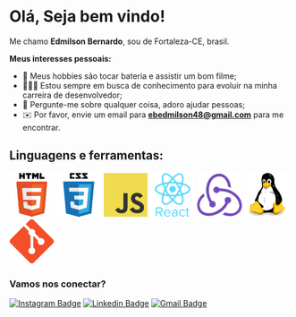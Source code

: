 # Olá, Seja bem vindo!

Me chamo **Edmilson Bernardo**, sou de Fortaleza-CE, brasil.

**Meus interesses pessoais:**

* 🥁 Meus hobbies são tocar bateria e assistir um bom filme;
* 👨🏼‍💻 Estou sempre em busca de conhecimento para evoluir na minha carreira de desenvolvedor;
* 📝 Pergunte-me sobre qualquer coisa, adoro ajudar pessoas;
* ✉️ Por favor, envie um email para **[ebedmilson48@gmail.com](mailto:ebedmilson48@gmail.com)** para me encontrar.

## Linguagens e ferramentas:

<img src="https://raw.githubusercontent.com/devicons/devicon/master/icons/html5/html5-original-wordmark.svg" width="80">
<img src="https://raw.githubusercontent.com/devicons/devicon/master/icons/css3/css3-original-wordmark.svg" width="80">
<img src="https://raw.githubusercontent.com/devicons/devicon/master/icons/javascript/javascript-original.svg" width="80">
<img src="https://raw.githubusercontent.com/devicons/devicon/master/icons/react/react-original-wordmark.svg" width="80">
<img src="https://raw.githubusercontent.com/devicons/devicon/master/icons/redux/redux-original.svg" width="80">
<img src="https://raw.githubusercontent.com/devicons/devicon/master/icons/linux/linux-original.svg" width="80">
<img src="https://raw.githubusercontent.com/devicons/devicon/master/icons/git/git-original.svg" width="80">


### Vamos nos conectar?

[![Instagram Badge](https://img.shields.io/badge/-@edmilsonnt-6633cc?style=flat-square&labelColor=6633cc&logo=instagram&logoColor=white&link=https://www.instagram.com/edmilsonnt/)](https://www.instagram.com/edmilsonnt/) 
[![Linkedin Badge](https://img.shields.io/badge/-Edmilson%20Bernardo-6633cc?style=flat-square&logo=Linkedin&logoColor=white&link=https://www.linkedin.com/in/edmilsonbernardont/)](https://www.linkedin.com/in/edmilsonbernardont/) 
[![Gmail Badge](https://img.shields.io/badge/-ebedmilson48@gmail.com-6633cc?style=flat-square&logo=Gmail&logoColor=white&link=mailto:ebedmilson48@gmail.com)](mailto:ebedmilson48@gmail.com)
